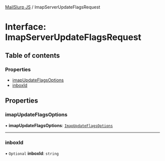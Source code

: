 [MailSlurp JS](../README.md) / ImapServerUpdateFlagsRequest

# Interface: ImapServerUpdateFlagsRequest

## Table of contents

### Properties

- [imapUpdateFlagsOptions](ImapServerUpdateFlagsRequest.md#imapupdateflagsoptions)
- [inboxId](ImapServerUpdateFlagsRequest.md#inboxid)

## Properties

### imapUpdateFlagsOptions

• **imapUpdateFlagsOptions**: [`ImapUpdateFlagsOptions`](ImapUpdateFlagsOptions.md)

___

### inboxId

• `Optional` **inboxId**: `string`
